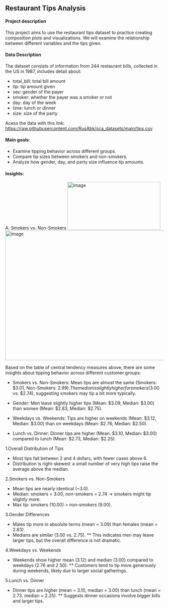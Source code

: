 ## Restaurant Tips Analysis
#### Project description
This project aims to use the restaurant tips dataset to practice creating composition plots and visualizations. We will examine the relationship between different variables and the tips given.
#### Data Description
The dataset consists of information from 244 restaurant bills, collected in the US in 1987, includes detail about:
- total_bill: total bill amount
- tip: tip amount given
- sex: gender of the payer
- smoker: whether the payer was a smoker or not
- day: day of the week
- time: lunch or dinner
- size: size of the party

Acess the data with this link:
https://raw.githubusercontent.com/RusAbk/sca_datasets/main/tips.csv

#### Main goals:
- Examine tipping behavior across different groups.
- Compare tip sizes between smokers and non-smokers.
- Analyze how gender, day, and party size influence tip amounts.

#### Insights:
A. Smokers vs. Non-Smokers
<img width="295" height="151" alt="image" src="https://github.com/user-attachments/assets/013aee1e-3b7a-4022-ad3f-665326cc607f" />
<img width="1100" height="411" alt="image" src="https://github.com/user-attachments/assets/9007b5d8-46b7-4937-9737-066dab7e1b99" />


Based on the table of central tendency measures above, there are some insights about tipping behavior across different customer groups:

- Smokers vs. Non-Smokers: Mean tips are almost the same (Smokers: $3.01, Non-Smokers: $2.99). The median is slightly higher for smokers ($3.00 vs. $2.74), suggesting smokers may tip a bit more typically.

- Gender: Men leave slightly higher tips (Mean: $3.09, Median: $3.00) than women (Mean: $2.83, Median: $2.75).

- Weekdays vs. Weekends: Tips are higher on weekends (Mean: $3.12, Median: $3.00) than on weekdays (Mean: $2.76, Median: $2.50).

- Lunch vs. Dinner: Dinner tips are higher (Mean: $3.10, Median: $3.00) compared to lunch (Mean: $2.73, Median: $2.25).

1.Overall Distribution of Tips
* Most tips fall between 2 and 4 dollars, with fewer cases above 6.
* Distribution is right-skewed: a small number of very high tips raise the average above the median.

2.Smokers vs. Non-Smokers
* Mean tips are nearly identical (~3.0).
* Median: smokers = 3.00, non-smokers = 2.74 → smokers might tip slightly more.
* Max tip: smokers (10.00) > non-smokers (9.00).

3.Gender Differences
* Males tip more in absolute terms (mean = 3.09) than females (mean = 2.83).
* Medians are similar (3.00 vs. 2.75).
** This indicates men may leave larger tips, but the overall difference is not dramatic.

4.Weekdays vs. Weekends
* Weekends show higher mean (3.12) and median (3.00) compared to weekdays (2.76 and 2.50).
** Customers tend to tip more generously during weekends, likely due to larger social gatherings.

5.Lunch vs. Dinner
* Dinner tips are higher (mean = 3.10, median = 3.00) than lunch (mean = 2.73, median = 2.25).
** Suggests dinner occasions involve bigger bills and larger tips.
